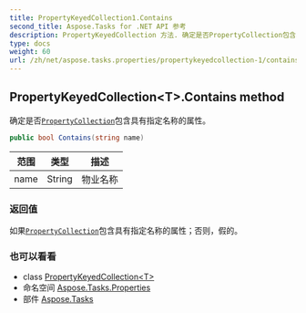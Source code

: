 ```yaml
---
title: PropertyKeyedCollection1.Contains
second_title: Aspose.Tasks for .NET API 参考
description: PropertyKeyedCollection 方法. 确定是否PropertyCollection包含具有指定名称的属性
type: docs
weight: 60
url: /zh/net/aspose.tasks.properties/propertykeyedcollection-1/contains/
---
```

## PropertyKeyedCollection&lt;T&gt;.Contains method

确定是否[`PropertyCollection`](../../propertycollection-1/)包含具有指定名称的属性。

```csharp
public bool Contains(string name)
```

| 范围 | 类型 | 描述 |
| --- | --- | --- |
| name | String | 物业名称 |

### 返回值

如果[`PropertyCollection`](../../propertycollection-1/)包含具有指定名称的属性；否则，假的。

### 也可以看看

* class [PropertyKeyedCollection&lt;T&gt;](../)
* 命名空间 [Aspose.Tasks.Properties](../../propertykeyedcollection-1/)
* 部件 [Aspose.Tasks](../../../)


